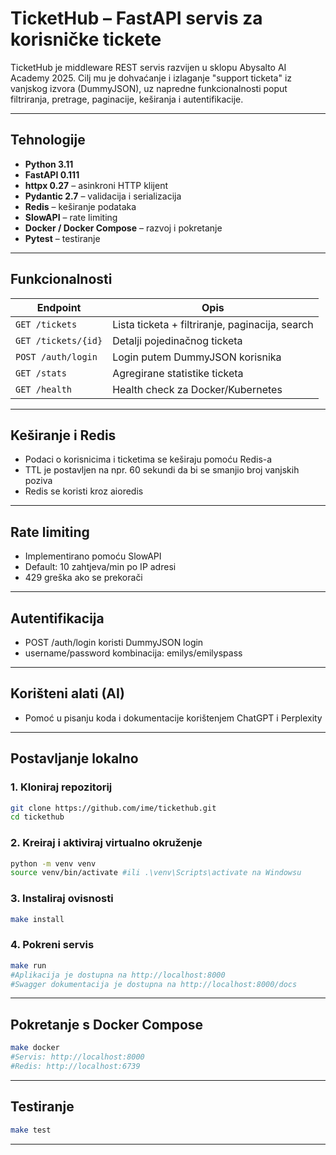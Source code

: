 # TicketHub – FastAPI servis za korisničke tickete

TicketHub je middleware REST servis razvijen u sklopu Abysalto AI Academy 2025. Cilj mu je dohvaćanje i izlaganje "support ticketa" iz vanjskog izvora (DummyJSON), uz napredne funkcionalnosti poput filtriranja, pretrage, paginacije, keširanja i autentifikacije.

---

## Tehnologije

- **Python 3.11**
- **FastAPI 0.111**
- **httpx 0.27** – asinkroni HTTP klijent
- **Pydantic 2.7** – validacija i serializacija
- **Redis** – keširanje podataka
- **SlowAPI** – rate limiting
- **Docker / Docker Compose** – razvoj i pokretanje
- **Pytest** – testiranje

---

## Funkcionalnosti

| Endpoint            | Opis                                            |
| ------------------- | ----------------------------------------------- |
| `GET /tickets`      | Lista ticketa + filtriranje, paginacija, search |
| `GET /tickets/{id}` | Detalji pojedinačnog ticketa                    |
| `POST /auth/login`  | Login putem DummyJSON korisnika                 |
| `GET /stats`        | Agregirane statistike ticketa                   |
| `GET /health`       | Health check za Docker/Kubernetes               |

---

## Keširanje i Redis

- Podaci o korisnicima i ticketima se keširaju pomoću Redis-a
- TTL je postavljen na npr. 60 sekundi da bi se smanjio broj vanjskih poziva
- Redis se koristi kroz aioredis

---

## Rate limiting

- Implementirano pomoću SlowAPI
- Default: 10 zahtjeva/min po IP adresi
- 429 greška ako se prekorači

---

## Autentifikacija

- POST /auth/login koristi DummyJSON login
- username/password kombinacija: emilys/emilyspass

---

## Korišteni alati (AI)

- Pomoć u pisanju koda i dokumentacije korištenjem ChatGPT i Perplexity

---

## Postavljanje lokalno

### 1. Kloniraj repozitorij

```bash
git clone https://github.com/ime/tickethub.git
cd tickethub
```

### 2. Kreiraj i aktiviraj virtualno okruženje

```bash
python -m venv venv
source venv/bin/activate #ili .\venv\Scripts\activate na Windowsu
```

### 3. Instaliraj ovisnosti

```bash
make install
```

### 4. Pokreni servis

```bash
make run
#Aplikacija je dostupna na http://localhost:8000
#Swagger dokumentacija je dostupna na http://localhost:8000/docs
```

---

## Pokretanje s Docker Compose

```bash
make docker
#Servis: http://localhost:8000
#Redis: http://localhost:6739
```

---

## Testiranje

```bash
make test
```

---

